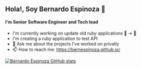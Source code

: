 ## Hola!, Soy Bernardo Espinoza    👋

#### I'm Senior Software Engineer and Tech lead

- I'm currently working on update old ruby applications 🚂 -> 🚄
- I'm creating a ruby application to test API
-  💬 Ask me about the projects I've worked on privatly
-  📫 How to reach me: https://bernespinoza.github.io/

[![Bernardo Espinoza GitHub stats](https://github-readme-stats-bernespinoza.vercel.app/api?username=bernespinoza&show_icons=true&theme=transparent&hide=stars&include_all_commits=true)](https://github.com/bernespinoza/github-readme-stats)
<!--
**bernespinoza/bernespinoza** is a ✨ _special_ ✨ repository because its `README.md` (this file) appears on your GitHub profile.

Here are some ideas to get you started:

- 🔭 I’m currently working on ...
- 🌱 I’m currently learning ...
- 👯 I’m looking to collaborate on ...
- 🤔 I’m looking for help with ...
- 💬 Ask me about ...
- 📫 How to reach me: ...
- 😄 Pronouns: ...
- ⚡ Fun fact: ...
-->

